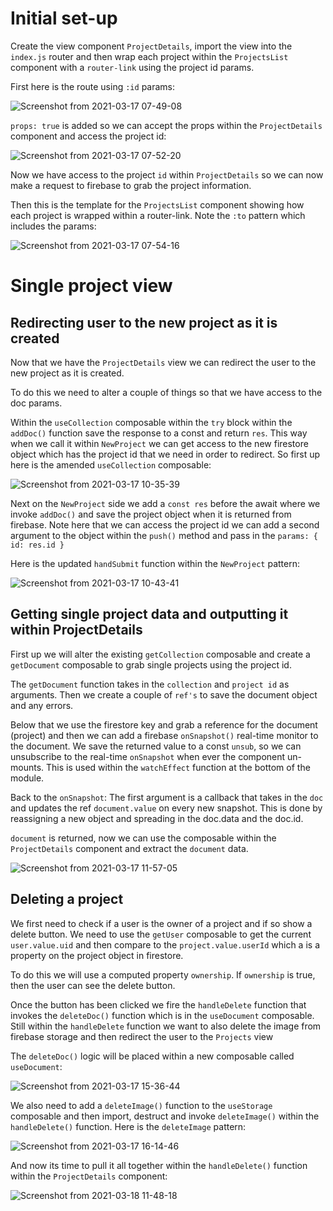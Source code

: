 # Initial set-up

Create the view component `ProjectDetails`, import the view into the `index.js` router and then wrap each project within the `ProjectsList` component with a `router-link` using the project id params.

First here is the route using `:id` params:

![Screenshot from 2021-03-17 07-49-08](https://user-images.githubusercontent.com/73107656/111432699-45238f80-86f5-11eb-8e6d-3ff90a16efdf.png)

`props: true` is added so we can accept the props within the `ProjectDetails` component and access the project id:

![Screenshot from 2021-03-17 07-52-20](https://user-images.githubusercontent.com/73107656/111433074-b6634280-86f5-11eb-957a-29906ae9e9e0.png)

Now we have access to the project `id` within `ProjectDetails` so we can now make a request to firebase to grab the project information.


Then this is the template for the `ProjectsList` component showing how each project is wrapped within a router-link. Note the `:to` pattern which includes the params:

![Screenshot from 2021-03-17 07-54-16](https://user-images.githubusercontent.com/73107656/111433268-fb877480-86f5-11eb-8dd5-4b79987baaad.png)

# Single project view

## Redirecting user to the new project as it is created

Now that we have the `ProjectDetails` view we can redirect the user to the new project as it is created. 

To do this we need to alter a couple of things so that we have access to the doc params.  

Within the `useCollection` composable within the `try` block within the `addDoc()` function save the response to a const and return `res`.  This way when we call it within `NewProject` we can get access to the new firestore object which has the project id that we need in order to redirect.  So first up here is the amended `useCollection` composable:

![Screenshot from 2021-03-17 10-35-39](https://user-images.githubusercontent.com/73107656/111454427-870c0000-870c-11eb-8d9b-2aad80ee273a.png)

Next on the `NewProject` side we add a `const res` before the await where we invoke `addDoc()` and save the project object when it is returned from firebase. Note here that we can access the project id we can add a second argument to the object within the `push()` method and pass in the `params: { id: res.id }`

Here is the updated `handSubmit` function within the `NewProject` pattern:

![Screenshot from 2021-03-17 10-43-41](https://user-images.githubusercontent.com/73107656/111455399-a6575d00-870d-11eb-98de-62771c2963bb.png)


## Getting single project data and outputting it within ProjectDetails

First up we will alter the existing `getCollection` composable and create a `getDocument` composable to grab single projects using the project id.

The `getDocument` function takes in the `collection` and `project id` as arguments. Then we create a couple of `ref's` to save the document object and any errors.

Below that we use the firestore key and grab a reference for the document (project) and then we can add a firebase `onSnapshot()` real-time monitor to the document.  We save the returned value to a const `unsub`, so we can unsubscribe to the real-time `onSnapshot` when ever the component un-mounts.  This is used within the `watchEffect` function at the bottom of the module.  

Back to the `onSnapshot`: The first argument is a callback that takes in the `doc` and updates the ref `document.value` on every new snapshot.  This is done by reassigning a new object and spreading in the doc.data and the doc.id.

`document` is returned, now we can use the composable within the `ProjectDetails` component and extract the `document` data.

![Screenshot from 2021-03-17 11-57-05](https://user-images.githubusercontent.com/73107656/111468229-3c46b400-871d-11eb-8c0e-cb0bc5fd9b09.png)


## Deleting a project

We first need to check if a user is the owner of a project and if so show a delete button. We need to use the `getUser` composable to get the current `user.value.uid` and then compare to the `project.value.userId` which a is a property on the project object in firestore.

To do this we will use a computed property `ownership`. If `ownership` is true, then the user can see the delete button.

Once the button has been clicked we fire the `handleDelete` function that invokes the `deleteDoc()` function which is in the `useDocument` composable. Still within the `handleDelete` function we want to also delete the image from firebase storage and then redirect the user to the `Projects` view

The `deleteDoc()` logic will be placed within a new composable called `useDocument`:

![Screenshot from 2021-03-17 15-36-44](https://user-images.githubusercontent.com/73107656/111494691-986a0200-8736-11eb-922c-eaf012b3d56b.png)

We also need to add a `deleteImage()` function to the `useStorage` composable and then import, destruct and invoke `deleteImage()` within the `handleDelete()` function. Here is the `deleteImage` pattern:

![Screenshot from 2021-03-17 16-14-46](https://user-images.githubusercontent.com/73107656/111500438-e9302980-873b-11eb-8ef3-45ffb70e4641.png)

And now its time to pull it all together within the `handleDelete()` function within the `ProjectDetails` component:

![Screenshot from 2021-03-18 11-48-18](https://user-images.githubusercontent.com/73107656/111621394-da02b780-87df-11eb-99cb-842580111a90.png)





